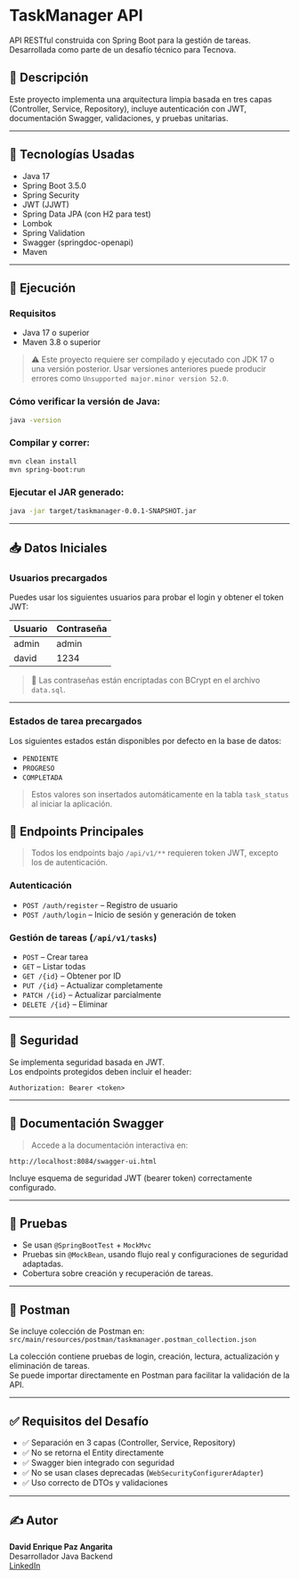# TaskManager API

API RESTful construida con Spring Boot para la gestión de tareas. Desarrollada como parte de un desafío técnico para Tecnova.

## 📌 Descripción

Este proyecto implementa una arquitectura limpia basada en tres capas (Controller, Service, Repository), incluye autenticación con JWT, documentación Swagger, validaciones, y pruebas unitarias.

---

## 🔧 Tecnologías Usadas

- Java 17
- Spring Boot 3.5.0
- Spring Security
- JWT (JJWT)
- Spring Data JPA (con H2 para test)
- Lombok
- Spring Validation
- Swagger (springdoc-openapi)
- Maven

---

## 🚀 Ejecución

### Requisitos

- Java 17 o superior
- Maven 3.8 o superior

> ⚠️ Este proyecto requiere ser compilado y ejecutado con JDK 17 o una versión posterior.
> Usar versiones anteriores puede producir errores como `Unsupported major.minor version 52.0`.

### Cómo verificar la versión de Java:

```bash
java -version
```
### Compilar y correr:
```bash
mvn clean install
mvn spring-boot:run
```

### Ejecutar el JAR generado:

```bash
java -jar target/taskmanager-0.0.1-SNAPSHOT.jar
```

---
## 📥 Datos Iniciales

### Usuarios precargados

Puedes usar los siguientes usuarios para probar el login y obtener el token JWT:

| Usuario | Contraseña |
|---------|------------|
| admin   | admin      |
| david   | 1234       |

> 🔐 Las contraseñas están encriptadas con BCrypt en el archivo `data.sql`.

---

### Estados de tarea precargados

Los siguientes estados están disponibles por defecto en la base de datos:

- `PENDIENTE`
- `PROGRESO`
- `COMPLETADA`

> Estos valores son insertados automáticamente en la tabla `task_status` al iniciar la aplicación.

## 📡 Endpoints Principales

> Todos los endpoints bajo `/api/v1/**` requieren token JWT, excepto los de autenticación.

### Autenticación
- `POST /auth/register` – Registro de usuario
- `POST /auth/login` – Inicio de sesión y generación de token

### Gestión de tareas (`/api/v1/tasks`)
- `POST` – Crear tarea
- `GET` – Listar todas
- `GET /{id}` – Obtener por ID
- `PUT /{id}` – Actualizar completamente
- `PATCH /{id}` – Actualizar parcialmente
- `DELETE /{id}` – Eliminar

---

## 🔐 Seguridad

Se implementa seguridad basada en JWT.  
Los endpoints protegidos deben incluir el header:

```
Authorization: Bearer <token>
```

---

## 📑 Documentación Swagger

> Accede a la documentación interactiva en:

```
http://localhost:8084/swagger-ui.html
```

Incluye esquema de seguridad JWT (bearer token) correctamente configurado.

---

## 🧪 Pruebas

- Se usan `@SpringBootTest` + `MockMvc`
- Pruebas sin `@MockBean`, usando flujo real y configuraciones de seguridad adaptadas.
- Cobertura sobre creación y recuperación de tareas.

---

## 🧰 Postman

Se incluye colección de Postman en:  
`src/main/resources/postman/taskmanager.postman_collection.json`

La colección contiene pruebas de login, creación, lectura, actualización y eliminación de tareas.  
Se puede importar directamente en Postman para facilitar la validación de la API.

---

## ✅ Requisitos del Desafío

- ✅ Separación en 3 capas (Controller, Service, Repository)
- ✅ No se retorna el Entity directamente
- ✅ Swagger bien integrado con seguridad
- ✅ No se usan clases deprecadas (`WebSecurityConfigurerAdapter`)
- ✅ Uso correcto de DTOs y validaciones

---

## ✍ Autor

**David Enrique Paz Angarita**  
Desarrollador Java Backend  
[LinkedIn](https://www.linkedin.com/in/depazan)